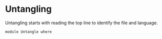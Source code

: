 # Untangling

Untangling starts with reading the top line to identify the file and language.

``` {.haskell file=src/Untangle.hs}
module Untangle where


```
